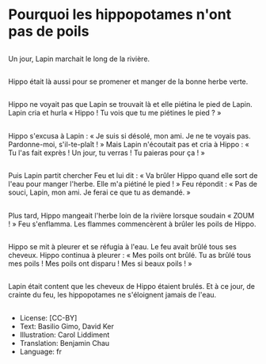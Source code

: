 # Pourquoi les hippopotames n'ont pas de poils

##
Un jour, Lapin marchait le long de la rivière.

##
Hippo était là aussi pour se promener et manger de la bonne herbe verte.

##
Hippo ne voyait pas que Lapin se trouvait là et elle piétina le pied de Lapin. Lapin cria et hurla « Hippo ! Tu vois que tu me piétines le pied ? »

##
Hippo s'excusa à Lapin : « Je suis si désolé, mon ami. Je ne te voyais pas. Pardonne-moi, s'il-te-plaît ! » Mais Lapin n'écoutait pas et cria à Hippo : « Tu l'as fait exprès ! Un jour, tu verras ! Tu paieras pour ça ! »

##
Puis Lapin partit chercher Feu et lui dit : « Va brûler Hippo quand elle sort de l'eau pour manger l'herbe. Elle m'a piétiné le pied ! » Feu répondit : « Pas de souci, Lapin, mon ami. Je ferai ce que tu as demandé. »

##
Plus tard, Hippo mangeait l'herbe loin de la rivière lorsque soudain « ZOUM ! » Feu s'enflamma. Les flammes commencèrent à brûler les poils de Hippo.

##
Hippo se mit à pleurer et se réfugia à l'eau. Le feu avait brûlé tous ses cheveux. Hippo continua à pleurer : « Mes poils ont brûlé. Tu as brûlé tous mes poils ! Mes poils ont disparu ! Mes si beaux poils ! »

##
Lapin était content que les cheveux de Hippo étaient brulés. Et à ce jour, de crainte du feu, les hippopotames ne s'éloignent jamais de l'eau.

##
* License: [CC-BY]
* Text: Basilio Gimo, David Ker
* Illustration: Carol Liddiment
* Translation: Benjamin Chau
* Language: fr
